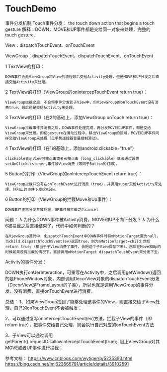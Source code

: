 # TouchDemo
事件分发机制
Touch事件分发：
	the touch down action that begins a touch gesture
解释：DOWN，MOVE和UP事件都是交给同一对象来处理，完整的touch gesture.

View：dispatchTouchEvent、onTouchEvent

ViewGroup：dispatchTouchEvent、dispatchTouchEvent、onTouchEvent

1	TextView的打印：

	DOWN事件会走ViewGroup和View的流程最后交给Activity处理，但是MOVE和UP分发之后直接交给Activity来处理。
2	TextView的打印（ViewGroup的onIntercepTouchEvent return true）：

	ViewGroup拦截之后，不会将事件分发到子View中，但ViewGroup的onTouchEvent没有消费true，最后还是交给Activity来处理。
3	TextView的打印（在2的基础上，添加ViewGroup onTouch return true）：

	ViewGroup拦截事件并消费之后，DOWN事件处理完成，再分发MOVE和UP事件，都是交给ViewGroup来处理。即使gesture在滑动过程中，移出ViewGroup的区域，MOVE和UP事件同样交给ViewGroup来处理（见手势遥控器音量控制滑动）。
4	TextView的打印（在1的基础上，添加android:clickable="true"）

	clickable表示View可被点击或者长按点击（long_clickable）或者通过设置setOnClickListener,事件被View消费（等同于Button的打印）。
5	Button的打印（ViewGroup的onIntercepTouchEvent return true）：

	ViewGroup拦截并没有在onTouchEvent进行消费（true），并调用super交给Activity来处理，但阻止的事件下发给View。
6	Button的打印（ViewGroup的拦截Move和Up事件）：

	DOWN事件正常分发并被处理，UP事件被拦截之后cancel
问题：
λ	为什么DOWN事件被Activity消费，MOVE和UP不向下分发？
λ	为什么6被拦截之后直接结束了，代码中如何判断的？

	在ViewGroup源码中，dispatchTouchEvent中DOWN事件时将mMotionTarget置为null，当child.dispatchTouchEvent(ev)返回true，则为mMotionTarget=child;然后return true;（相当于子View消费了事件，会把这个子View保存下来）。然后在Move和Up的时候如果没有拦截的情况下，直接调用mMotionTarget dispatchTouchEvent来分发下去。

Activity的事件分发：

DOWN执行onUerInteraction，可重写在Activity中，之后调用getWindow()返回的是PhoneWindow对象，内部调用DecorView对象的dispatchTouchEvent分发（DecorView是FrameLayout的子类），所以也就是调用ViewGroup的事件分发，没有消费，直接onTouchEvent进行消费。

总结：
1、如果ViewGroup找到了能够处理该事件的View，则直接交给子View处理，自己的onTouchEvent不会被触发；

2、可以通过复写onInterceptTouchEvent(ev)方法，拦截子View的事件（即return true），把事件交给自己处理，则会执行自己对应的onTouchEvent方法

3、子View可以通过调用getParent().requestDisallowInterceptTouchEvent(true);  阻止ViewGroup对其MOVE或者UP事件进行拦截；

参考文档：
https://www.cnblogs.com/wytiger/p/5235393.html
https://blog.csdn.net/lmj623565791/article/details/39102591
